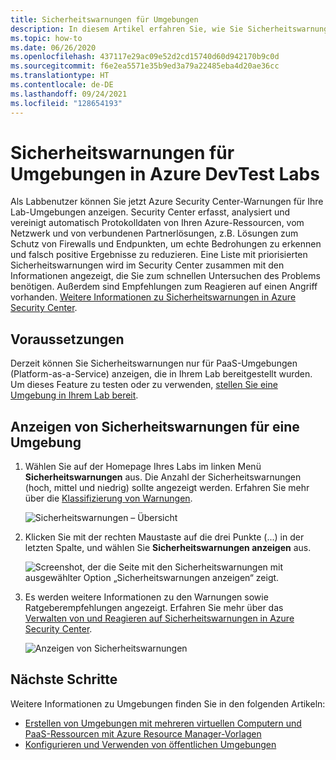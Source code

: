 ```yaml
---
title: Sicherheitswarnungen für Umgebungen
description: In diesem Artikel erfahren Sie, wie Sie Sicherheitswarnungen für eine Umgebung in DevTest Labs anzeigen und eine entsprechende Aktion durchführen.
ms.topic: how-to
ms.date: 06/26/2020
ms.openlocfilehash: 437117e29ac09e52d2cd15740d60d942170b9c0d
ms.sourcegitcommit: f6e2ea5571e35b9ed3a79a22485eba4d20ae36cc
ms.translationtype: HT
ms.contentlocale: de-DE
ms.lasthandoff: 09/24/2021
ms.locfileid: "128654193"
---
```

# <a name="security-alerts-for-environments-in-azure-devtest-labs"></a>Sicherheitswarnungen für Umgebungen in Azure DevTest Labs
Als Labbenutzer können Sie jetzt Azure Security Center-Warnungen für Ihre Lab-Umgebungen anzeigen. Security Center erfasst, analysiert und vereinigt automatisch Protokolldaten von Ihren Azure-Ressourcen, vom Netzwerk und von verbundenen Partnerlösungen, z.B. Lösungen zum Schutz von Firewalls und Endpunkten, um echte Bedrohungen zu erkennen und falsch positive Ergebnisse zu reduzieren. Eine Liste mit priorisierten Sicherheitswarnungen wird im Security Center zusammen mit den Informationen angezeigt, die Sie zum schnellen Untersuchen des Problems benötigen. Außerdem sind Empfehlungen zum Reagieren auf einen Angriff vorhanden. [Weitere Informationen zu Sicherheitswarnungen in Azure Security Center](../security-center//security-center-alerts-overview.md).  


## <a name="prerequisites"></a>Voraussetzungen
Derzeit können Sie Sicherheitswarnungen nur für PaaS-Umgebungen (Platform-as-a-Service) anzeigen, die in Ihrem Lab bereitgestellt wurden. Um dieses Feature zu testen oder zu verwenden, [stellen Sie eine Umgebung in Ihrem Lab bereit](devtest-lab-create-environment-from-arm.md). 

## <a name="view-security-alerts-for-an-environment"></a>Anzeigen von Sicherheitswarnungen für eine Umgebung

1. Wählen Sie auf der Homepage Ihres Labs im linken Menü **Sicherheitswarnungen** aus. Die Anzahl der Sicherheitswarnungen (hoch, mittel und niedrig) sollte angezeigt werden. Erfahren Sie mehr über die [Klassifizierung von Warnungen](../security-center/security-center-alerts-overview.md#how-are-alerts-classified).

    ![Sicherheitswarnungen – Übersicht](./media/environment-security-alerts/security-alerts-overview-page.png)
2. Klicken Sie mit der rechten Maustaste auf die drei Punkte (...) in der letzten Spalte, und wählen Sie **Sicherheitswarnungen anzeigen** aus. 

    ![Screenshot, der die Seite mit den Sicherheitswarnungen mit ausgewählter Option „Sicherheitswarnungen anzeigen“ zeigt.](./media/environment-security-alerts/view-security-alerts-menu.png)
    
3. Es werden weitere Informationen zu den Warnungen sowie Ratgeberempfehlungen angezeigt. Erfahren Sie mehr über das [Verwalten von und Reagieren auf Sicherheitswarnungen in Azure Security Center](../security-center/security-center-managing-and-responding-alerts.md).

    ![Anzeigen von Sicherheitswarnungen](./media/environment-security-alerts/advisor-recommendations.png)


## <a name="next-steps"></a>Nächste Schritte
Weitere Informationen zu Umgebungen finden Sie in den folgenden Artikeln:

- [Erstellen von Umgebungen mit mehreren virtuellen Computern und PaaS-Ressourcen mit Azure Resource Manager-Vorlagen](devtest-lab-create-environment-from-arm.md)
- [Konfigurieren und Verwenden von öffentlichen Umgebungen](devtest-lab-configure-use-public-environments.md)
